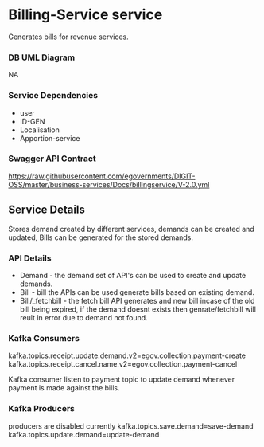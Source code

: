 # Billing-Service service

 Generates bills for revenue services.

### DB UML Diagram

NA

### Service Dependencies

- user
- ID-GEN
- Localisation
- Apportion-service

### Swagger API Contract

https://raw.githubusercontent.com/egovernments/DIGIT-OSS/master/business-services/Docs/billingservice/V-2.0.yml

## Service Details

Stores demand created by different services, demands can be created and updated, Bills can be generated for the stored demands.

### API Details

- Demand - the demand set of API's can be used to create and update demands.
- Bill - bill the APIs can be used generate bills based on existing demand.
- Bill/_fetchbill - the fetch bill API generates and new bill incase of the old bill being expired, if the demand doesnt exists then genrate/fetchbill will reult in error due to demand not found.

### Kafka Consumers

kafka.topics.receipt.update.demand.v2=egov.collection.payment-create
kafka.topics.receipt.cancel.name.v2=egov.collection.payment-cancel

Kafka consumer listen to payment topic to update demand whenever payment is made against the bills.

### Kafka Producers

producers are disabled currently 
kafka.topics.save.demand=save-demand
kafka.topics.update.demand=update-demand

